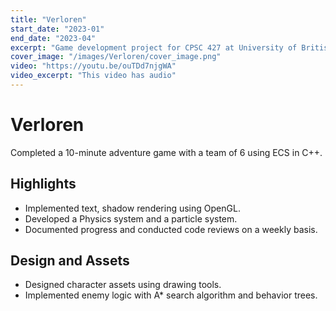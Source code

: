 ```yaml
---
title: "Verloren"
start_date: "2023-01"
end_date: "2023-04"
excerpt: "Game development project for CPSC 427 at University of British Columbia"
cover_image: "/images/Verloren/cover_image.png"
video: "https://youtu.be/ouTDd7njgWA"
video_excerpt: "This video has audio"
---
```


# Verloren

Completed a 10-minute adventure game with a team of 6 using ECS in C++.

## Highlights

- Implemented text, shadow rendering using OpenGL.
- Developed a Physics system and a particle system.
- Documented progress and conducted code reviews on a weekly basis.

## Design and Assets

- Designed character assets using drawing tools.
- Implemented enemy logic with A\* search algorithm and behavior trees.
